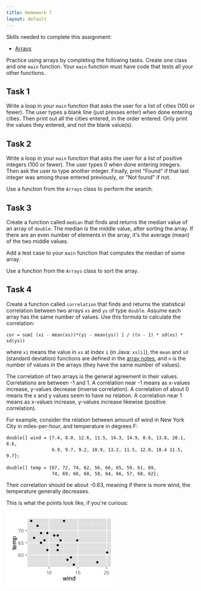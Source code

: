 ```yaml
---
title: Homework 7
layout: default
---
```


Skills needed to complete this assignment:

- [Arrays](/lecture/arrays.html)

Practice using arrays by completing the following tasks. Create one class and one `main` function. Your `main` function must have code that tests all your other functions.

## Task 1

Write a loop in your `main` function that asks the user for a list of cities (100 or fewer). The user types a blank line (just presses enter) when done entering cities. Then print out all the cities entered, in the order entered. Only print the values they entered, and not the blank value(s).

## Task 2

Write a loop in your `main` function that asks the user for a list of positive integers (100 or fewer). The user types 0 when done entering integers. Then ask the user to type another integer. Finally, print "Found" if that last integer was among those entered previously, or "Not found" if not.

Use a function from the `Arrays` class to perform the search.

## Task 3

Create a function called `median` that finds and returns the median value of an array of `double`. The median is the middle value, after sorting the array. If there are an even number of elements in the array, it's the average (mean) of the two middle values.

Add a test case to your `main` function that computes the median of some array.

Use a function from the `Arrays` class to sort the array.

## Task 4

Create a function called `correlation` that finds and returns the statistical correlation between two arrays `xs` and `ys` of type `double`. Assume each array has the same number of values. Use this formula to calculate the correlation:

```
cor = sum[ (xi - mean(xs))*(yi - mean(ys)) ] / ((n - 1) * sd(xs) * sd(ys))
```

where `xi` means the value in `xs` at index `i` (in Java: `xs[i]`), the `mean` and `sd` (standard deviation) functions are defined in the [array notes](/lecture/arrays.html), and `n` is the number of values in the arrays (they have the same number of values).

The correlation of two arrays is the general agreement in their values. Correlations are between -1 and 1. A correlation near -1 means as x-values increase, y-values decrease (inverse correlation). A correlation of about 0 means the x and y values seem to have no relation. A correlation near 1 means as x-values increase, y-values increase likewise (positive correlation).

For example, consider the relation between amount of wind in New York City in miles-per-hour, and temperature in degrees F:

```
double[] wind = {7.4, 8.0, 12.6, 11.5, 14.3, 14.9, 8.6, 13.8, 20.1, 8.6,
                 6.9, 9.7, 9.2, 10.9, 13.2, 11.5, 12.0, 18.4 11.5, 9.7};

double[] temp = {67, 72, 74, 62, 56, 66, 65, 59, 61, 69,
                 74, 69, 66, 68, 58, 64, 66, 57, 68, 62};
```

Their correlation should be about -0.63, meaning if there is more wind, the temperature generally decreases.

This is what the points look like, if you're curious:

![Plot of airquality](/images/plot-airquality.png)

